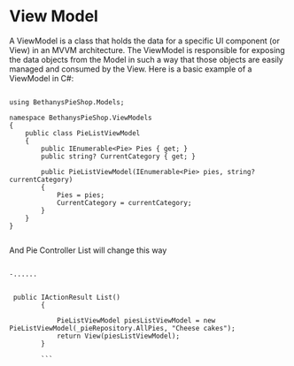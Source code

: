 # View Model

A ViewModel is a class that holds the data for a specific UI component (or View) in an MVVM architecture. The ViewModel is responsible for exposing the data objects from the Model in such a way that those objects are easily managed and consumed by the View. Here is a basic example of a ViewModel in C#:

```

using BethanysPieShop.Models;

namespace BethanysPieShop.ViewModels
{
    public class PieListViewModel
    {
        public IEnumerable<Pie> Pies { get; }
        public string? CurrentCategory { get; }

        public PieListViewModel(IEnumerable<Pie> pies, string? currentCategory)
        {
            Pies = pies;
            CurrentCategory = currentCategory;
        }
    }
}


```

And Pie Controller List will change this way

```

-......


 public IActionResult List()
        {

            PieListViewModel piesListViewModel = new PieListViewModel(_pieRepository.AllPies, "Cheese cakes");
            return View(piesListViewModel);
        }

        ```